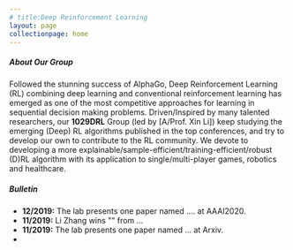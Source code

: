```yaml
---
# title:Deep Reinforcement Learning 
layout: page
collectionpage: home
---
```


##### About Our Group

Followed the stunning success of AlphaGo, Deep Reinforcement Learning (RL) combining deep learning and conventional reinforcement learning has emerged as one of the most competitive approaches for learning in sequential decision making problems. Driven/Inspired by many talented researchers, our **1029DRL** Group (led by [A/Prof. Xin Li]) keep studying the emerging (Deep) RL algorithms published in the top conferences, and try to develop our own to contribute to the RL community. We devote to developing a more explainable/sample-efficient/training-efficient/robust (D)RL algorithm with its application to single/multi-player games, robotics and healthcare. 



##### Bulletin
- **12/2019:** The lab presents one paper named .... at AAAI2020.
- **11/2019:** Li Zhang wins "" from ...
- **11/2019:** The lab presents one paper named ... at Arxiv.
- 


